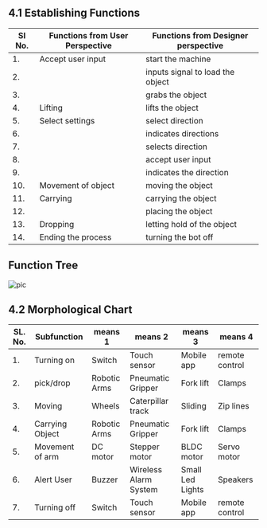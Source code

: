 ## 4.1 Establishing Functions 
|SI No. | Functions from User Perspective | Functions from Designer perspective|
|------|-------------------------------|-----------------------------------|
|1.|Accept user input | start the machine|
|2.||inputs signal to load the object|
|3.||grabs the object|
|4.|Lifting|lifts the object|
|5.|Select settings | select direction|
|6.||indicates directions|
|7.||selects direction|
|8.||accept user input|
|9.||indicates the direction|
|10.|Movement of object | moving the object|
|11.| Carrying | carrying the object|
|12.| | placing the object|
|13.| Dropping |letting hold of the object|
|14.|Ending the process | turning the bot off| 

## Function Tree
![pic](https://user-images.githubusercontent.com/100361589/169898868-c8862c78-6f46-4d21-b1d2-76e6ff714129.png)


## 4.2 Morphological Chart
|SL. No. | Subfunction | means 1| means 2| means 3| means 4|
|--------|-------------|--------|--------|--------|--------|
|1.|Turning on | Switch | Touch sensor | Mobile app | remote control |
|2.|pick/drop| Robotic Arms | Pneumatic Gripper | Fork lift | Clamps |
|3.|Moving | Wheels | Caterpillar track | Sliding | Zip lines |
|4.|Carrying Object | Robotic Arms | Pneumatic Gripper | Fork lift | Clamps |
|5.|Movement of arm | DC motor | Stepper motor | BLDC motor | Servo motor |
|6.|Alert User | Buzzer | Wireless Alarm System | Small Led Lights | Speakers|
|7.|Turning off | Switch | Touch sensor | Mobile app | remote control |
  
